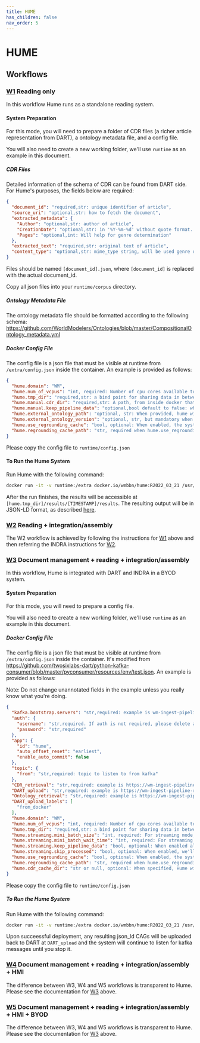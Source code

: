 ```yaml
---
title: HUME
has_children: false
nav_order: 5
---
```

# HUME

## Workflows

<a id="w1"></a>
### [W1](index.html#w1) Reading only

In this workflow Hume runs as a standalone reading system.

#### System Preparation

For this mode, you will need to prepare a folder of CDR files (a richer article representation from DART), a ontology metadata file, and a config file.

You will also need to create a new working folder, we'll use `runtime` as an example in this document.

##### CDR Files

Detailed information of the schema of CDR can be found from DART side. For Hume's purposes, the fields below are required:

```json
{
  "document_id": "required,str: unique identifier of article",
  "source_uri": "optional,str: how to fetch the document",
  "extracted_metadata": {
    "Author": "optional,str: author of article",
    "CreationDate": "optional,str: in '%Y-%m-%d' without quote format. Will help time resolution if provided",
    "Pages": "optional,int: Will help for genre determination"
  },
  "extracted_text": "required,str: original text of article",
  "content_type": "optional,str: mime_type string, will be used genre determination"
}
```

Files should be named `[document_id].json`, where `[document_id]` is replaced with the actual document_id.

Copy all json files into your `runtime/corpus` directory.

##### Ontology Metadata File

The ontology metadata file should be formatted according to the following schema: https://github.com/WorldModelers/Ontologies/blob/master/CompositionalOntology_metadata.yml

##### Docker Config File

The config file is a json file that must be visible at runtime from `/extra/config.json` inside the container. An example is provided as follows:

```json
{
  "hume.domain": "WM",
  "hume.num_of_vcpus": "int, required: Number of cpu cores available to you. It at least needs to be 2, and please only include number of physical cores instead of SMT cores.",
  "hume.tmp_dir": "required,str: a bind point for sharing data in between your local system and docker instance",
  "hume.manual.cdr_dir": "required,str: A path, from inside docker that contains dir of docs you want to process, if you're following above, it should be /extra/corpus",
  "hume.manual.keep_pipeline_data": "optional,bool default to false: when enabled, we'll keep intermediate process file in between runs so you don't start from beginning. But if your previous run is finished and you'll kick off the new run, please set it to false for removing intermediate process file and run everything from scratch.",
  "hume.external_ontology_path": "optional, str: When provided, hume will use the ontology metadata file you provided instead of pre-shipped one. This path needs to be accessible from inside docker",
  "hume.external_ontology_version": "optional, str, but mandatory when you specify hume.external_ontology_path: id of the external ontology",
  "hume.use_regrounding_cache": "bool, optional: When enabled, the system will save intermediate files of processing result into a directory that if we see the same document later, we can skip certain processing steps and only kick off regrounding pipeline.",
  "hume.regrounding_cache_path": "str, required when hume.use_regrounding_cache is true: a persist directory for hosting regrounding cache. Ideally to be a persist storage that can be shared in between docker instances. Also please don't reuse grounding cache from OIAD."
}
```

Please copy the config file to `runtime/config.json`

#### To Run the Hume System

Run Hume with the following command:

```bash
docker run -it -v runtime:/extra docker.io/wmbbn/hume:R2022_03_21 /usr/local/envs/py3-jni/bin/python3 /wm_rootfs/git/Hume/src/python/dart_integration/manual_processing.py
```

After the run finishes, the results will be accessible at `[hume.tmp_dir]/results/[TIMESTAMP]/results`. The resulting output will be in JSON-LD format, as described [here](https://github.com/BBN-E/Hume/wiki#output-format-json-ld).


<a id="w2"></a>
### [W2](index.html#w2) Reading + integration/assembly

The W2 workflow is achieved by following the instructions for [W1](hume.html#w1) above and then referring the INDRA instructions for [W2](indra.html#w2).

<a id="w3"></a>
### [W3](index.html#w3) Document management + reading + integration/assembly

In this workflow, Hume is integrated with DART and INDRA in a BYOD system.

#### System Preparation

For this mode, you will need to prepare a config file.

You will also need to create a new working folder, we'll use `runtime` as an example in this document.

##### Docker Config File

The config file is a json file that must be visible at runtime from `/extra/config.json` inside the container. It's modified from https://github.com/twosixlabs-dart/python-kafka-consumer/blob/master/pyconsumer/resources/env/test.json. An example is provided as follows:

Note: Do not change unannotated fields in the example unless you really know what you're doing.

```json
{
  "kafka.bootstrap.servers": "str,required: example is wm-ingest-pipeline-streaming-1.prod.dart.worldmodelers.com:9093",
  "auth": {
    "username": "str,required. If auth is not required, please delete auth dict directly",
    "password": "str,required"
  },
  "app": {
    "id": "hume",
    "auto_offset_reset": "earliest",
    "enable_auto_commit": false
  },
  "topic": {
    "from": "str,required: topic to listen to from kafka"
  },
  "CDR_retrieval": "str,required: example is https://wm-ingest-pipeline-rest-1.prod.dart.worldmodelers.com/dart/api/v1/cdrs",
  "DART_upload": "str,required: example is https://wm-ingest-pipeline-rest-1.prod.dart.worldmodelers.com/dart/api/v1/readers",
  "Ontology_retrieval": "str,required: example is https://wm-ingest-pipeline-rest-1.prod.dart.worldmodelers.com/dart/api/v1/ontologies",
  "DART_upload_labels": [
    "from_docker"
  ],
  "hume.domain": "WM",
  "hume.num_of_vcpus": "int, required: Number of cpu cores available to you. It at least needs to be 2, and please only include number of physical cores instead of SMT cores.",
  "hume.tmp_dir": "required,str: a bind point for sharing data in between your local system and docker instance",
  "hume.streaming.mini_batch_size": "int, required: For streaming mode, this deterimines the size of a mini batch (which is used for improved efficiency)",
  "hume.streaming.mini_batch_wait_time": "int, required: For streaming mode, even if we received fewer documents than mini_batch_size, the system will start processing after mini_batch_wait_time seconds.",
  "hume.streaming.keep_pipeline_data": "bool, optional: When enabled all intermediate files during processing will be preserved. This is mainly a debugging switch for developer.",
  "hume.streaming.skip_processed": "bool, optional: When enabled, we'll keep a record of processed (document_id, ontology_id) tuples in a file under hume.tmp_dir/processed.log and if we see the same kafka reading request, we'll ignore it. ",
  "hume.use_regrounding_cache": "bool, optional: When enabled, the system will save intermediate files of processing result into a directory that if we see the same document later, we can skip certain processing steps and only kick off regrounding pipeline.",
  "hume.regrounding_cache_path": "str, required when hume.use_regrounding_cache is true: a persist directory for hosting regrounding cache. Ideally to be a persist storage that can be shared in between docker instances. Also please don't reuse grounding cache from OIAD.",
  "hume.cdr_cache_dir": "str or null, optional: When specified, Hume will use the path from inside docker to cache CDRs locally so when new reading requests come as long as it's found in local cache, it won't goto API for fetching it again"
}
```


Please copy the config file to `runtime/config.json`

##### To Run the Hume System

Run Hume with the following command:

```bash
docker run -it -v runtime:/extra docker.io/wmbbn/hume:R2022_03_21 /usr/local/envs/py3-jni/bin/python3 /wm_rootfs/git/Hume/src/python/dart_integration/streaming_processing.py
```

Upon succeessful deployment, any resulting json_ld CAGs will be uploaded back to DART at `DART_upload` and the system will continue to listen for kafka messages until you stop it.


<a id="w4"></a>
### [W4](index.html#w4) Document management + reading + integration/assembly + HMI

The difference between W3, W4 and W5 workflows is transparent to Hume. Please see the documentation for [W3](hume.html#w3) above.

<a id="w5"></a>
### [W5](index.html#w5) Document management + reading + integration/assembly + HMI + BYOD

The difference between W3, W4 and W5 workflows is transparent to Hume. Please see the documentation for [W3](hume.html#w3) above.
